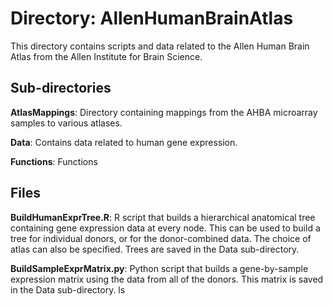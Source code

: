 # Directory: AllenHumanBrainAtlas

This directory contains scripts and data related to the Allen Human Brain Atlas from the Allen Institute for Brain Science. 

## Sub-directories

**AtlasMappings**: Directory containing mappings from the AHBA microarray samples to various atlases.

**Data**: Contains data related to human gene expression.

**Functions**: Functions

## Files

**BuildHumanExprTree.R**: R script that builds a hierarchical anatomical tree containing gene expression data at every node. This can be used to build a tree for individual donors, or for the donor-combined data. The choice of atlas can also be specified. Trees are saved in the Data sub-directory.

**BuildSampleExprMatrix.py**: Python script that builds a gene-by-sample expression matrix using the data from all of the donors. This matrix is saved in the Data sub-directory.
ls


